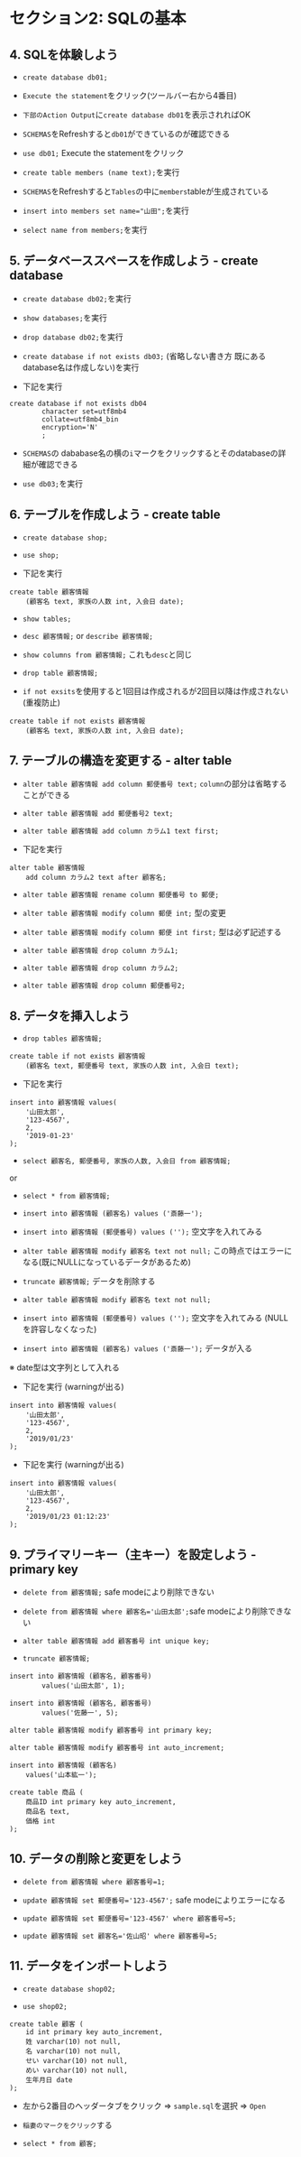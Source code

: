 # セクション2: SQLの基本

## 4. SQLを体験しよう

+ `create database db01;` <br>

+ `Execute the statement`をクリック(ツールバー右から4番目)<br>

+ `下部のAction Output`に`create database db01`を表示されればOK<br>

+ `SCHEMAS`をRefreshすると`db01`ができているのが確認できる<br>

+ `use db01;` Execute the statementをクリック<br>

+ `create table members (name text);`を実行<br>

+ `SCHEMAS`をRefreshすると`Tables`の中に`members`tableが生成されている<br>

+ `insert into members set name="山田";`を実行<br>

+ `select name from members;`を実行<br>

## 5. データベーススペースを作成しよう - create database

+ `create database db02;`を実行<br>

+ `show databases;`を実行<br>

+ `drop database db02;`を実行<br>

+ `create database if not exists db03;` (省略しない書き方 既にあるdatabase名は作成しない)を実行<br>

+ 下記を実行<br>

```
create database if not exists db04
        character set=utf8mb4
        collate=utf8mb4_bin
        encryption='N'
        ;
```

+ `SCHEMAS`の dababase名の横の`i`マークをクリックするとそのdatabaseの詳細が確認できる<br>

+ `use db03;`を実行<br>

## 6. テーブルを作成しよう - create table

+ `create database shop;`<br>

+ `use shop;`<br>

+ 下記を実行<br>

```
create table 顧客情報
    (顧客名 text, 家族の人数 int, 入会日 date);
```

+ `show tables;`<br>

+ `desc 顧客情報;` or `describe 顧客情報;`<br>

+ `show columns from 顧客情報;` これも`desc`と同じ<br>

+ `drop table 顧客情報;`<br>

+ `if not exsits`を使用すると1回目は作成されるが2回目以降は作成されない(重複防止)<br>

```
create table if not exists 顧客情報
    (顧客名 text, 家族の人数 int, 入会日 date);
```

## 7. テーブルの構造を変更する - alter table

+ `alter table 顧客情報 add column 郵便番号 text;` `column`の部分は省略することができる<br>

+ `alter table 顧客情報 add 郵便番号2 text;`<br>

+ `alter table 顧客情報 add column カラム1 text first;`<br>

+ 下記を実行<br>

```
alter table 顧客情報
    add column カラム2 text after 顧客名;
```

+ `alter table 顧客情報 rename column 郵便番号 to 郵便;`<br>

+ `alter table 顧客情報 modify column 郵便 int;` 型の変更<br>

+ `alter table 顧客情報 modify column 郵便 int first;` 型は必ず記述する<br>

+ `alter table 顧客情報 drop column カラム1;`<br>

+ `alter table 顧客情報 drop column カラム2;`<br>

+ `alter table 顧客情報 drop column 郵便番号2;`<br>

## 8. データを挿入しよう

+ `drop tables 顧客情報;`<br>

```
create table if not exists 顧客情報
    (顧客名 text, 郵便番号 text, 家族の人数 int, 入会日 text);
```

+ 下記を実行<br>

```
insert into 顧客情報 values(
    '山田太郎',
    '123-4567',
    2,
    '2019-01-23'
);
```

+ `select 顧客名, 郵便番号, 家族の人数, 入会日 from 顧客情報;`<br>

or <br>

+ `select * from 顧客情報;`<br>

+ `insert into 顧客情報 (顧客名) values ('斎藤一');`<br>

+ `insert into 顧客情報 (郵便番号) values ('');` 空文字を入れてみる<br>

+ `alter table 顧客情報 modify 顧客名 text not null;` この時点ではエラーになる(既にNULLになっているデータがあるため)<br>

+ `truncate 顧客情報;` データを削除する<br>

+ `alter table 顧客情報 modify 顧客名 text not null;` <br>

+ `insert into 顧客情報 (郵便番号) values ('');` 空文字を入れてみる (NULLを許容しなくなった)<br>

+ `insert into 顧客情報 (顧客名) values ('斎藤一');` データが入る<br>

※ date型は文字列として入れる<br>

+ 下記を実行 (warningが出る)<br>

```
insert into 顧客情報 values(
    '山田太郎',
    '123-4567',
    2,
    '2019/01/23'
);
```

+ 下記を実行 (warningが出る)<br>

```
insert into 顧客情報 values(
    '山田太郎',
    '123-4567',
    2,
    '2019/01/23 01:12:23'
);
```

## 9. プライマリーキー（主キー）を設定しよう - primary key

+ `delete from 顧客情報;` safe modeにより削除できない<br>

+ `delete from 顧客情報 where 顧客名='山田太郎';`safe modeにより削除できない<br>

+ `alter table 顧客情報 add 顧客番号 int unique key;`<br>

+ `truncate 顧客情報;`<br>

```
insert into 顧客情報 (顧客名, 顧客番号)
        values('山田太郎', 1);
```

```
insert into 顧客情報 (顧客名, 顧客番号)
        values('佐藤一', 5);
```

```
alter table 顧客情報 modify 顧客番号 int primary key;
```

```
alter table 顧客情報 modify 顧客番号 int auto_increment;
```

```
insert into 顧客情報 (顧客名)
    values('山本紘一');
```

```
create table 商品 (
    商品ID int primary key auto_increment,
    商品名 text,
    価格 int
);
```

## 10. データの削除と変更をしよう

+ `delete from 顧客情報 where 顧客番号=1;`<br>

+ `update 顧客情報 set 郵便番号='123-4567';` safe modeによりエラーになる<br>

+ `update 顧客情報 set 郵便番号='123-4567' where 顧客番号=5;`<br>

+ `update 顧客情報 set 顧客名='佐山昭' where 顧客番号=5;`<br>

## 11. データをインポートしよう

+ `create database shop02;`<br>

+ `use shop02;`<br>

```
create table 顧客 (
    id int primary key auto_increment,
    姓 varchar(10) not null,
    名 varchar(10) not null,
    せい varchar(10) not null,
    めい varchar(10) not null,
    生年月日 date
);
```

+ 左から2番目のヘッダータブをクリック => `sample.sql`を選択 => `Open` <br>

+ `稲妻のマークをクリック`する<br>

+ `select * from 顧客;`<br>
